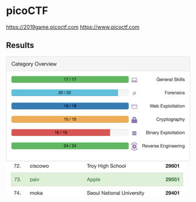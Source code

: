 
picoCTF
==

https://2019game.picoctf.com
https://www.picoctf.com

Results
--

<img src="progress.png" width="555" alt="progress">


<img src="scoreboard.png" width="492" alt="scoreboard">
